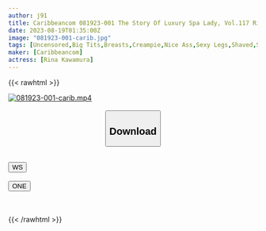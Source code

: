 ```yaml
---
author: j91
title: Caribbeancom 081923-001 The Story Of Luxury Spa Lady, Vol.117 Rina Kawamura
date: 2023-08-19T01:35:00Z
image: "081923-001-carib.jpg"
tags: [Uncensored,Big Tits,Breasts,Creampie,Nice Ass,Sexy Legs,Shaved,Slender,Slut,Titty Fuck ]
maker: [Caribbeancom]
actress: [Rina Kawamura]
---
```



{{< rawhtml >}}

<div class="video" data-videoid="3hb5edchso4h">
    <a href="javascript:;">
        <img src="https://my.j91.asia/posts/081923-001-carib/081923-001-carib.jpg" width="WIDTH" height="HEIGHT" alt="081923-001-carib.mp4" loading="lazy">
    </a>
</div>

<script type="text/javascript" src="https://j91.asia/asset/on-demand-ws.js"></script>

<br>
  <link rel="stylesheet" href="https://j91.asia/asset/bs5.css">
  
  <center>
  <button class="btn btn-primary" type="button" data-bs-toggle="collapse" data-bs-target=".multi-collapse" aria-expanded="false" aria-controls="multiCollapseExample1 multiCollapseExample2"><h2>Download</h2></button></center>
</p>
<div class="row">
  <div class="col">
    <div class="collapse multi-collapse" id="multiCollapseExample1">
      <div class="card card-body">
	      	      <br>
<div class="buttons">  
<a href="https://wolfstream.tv/v/3hb5edchso4h"><button class="btn-hover color-3"><i class="fa fa-download"></i> WS</button></a></div>
    </div>
  </div>
</div>
  <div class="col">
    <div class="collapse multi-collapse" id="multiCollapseExample2">
      <div class="card card-body">
	      <br>
<div class="buttons">
    <a href="https://oneupload.to/e2bwjpnrwh3c"><button class="btn-hover color-9"><i class="fa fa-download"></i> ONE</button></a></div>
<br><br>
      </div>
    </div>
  </div>
</div>

{{< /rawhtml >}}
